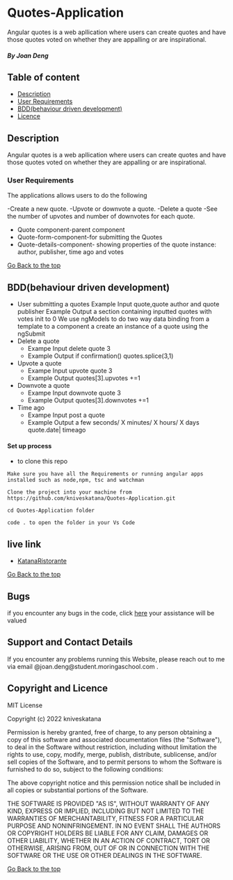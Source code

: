 # Quotes-Application
Angular quotes is a web apllication where users can create quotes and have those quotes voted on whether they are appalling or are inspirational.

##### By Joan Deng

## Table of content

- [Description](#description)
- [User Requirements](#requiements)
- [BDD(behaviour driven development)](#BDD)
- [Licence](#licence)

## Description

Angular quotes is a web apllication where users can create quotes and have those quotes voted on whether they are appalling or are inspirational.

### User Requirements
The applications allows users to do the following

-Create a new quote.
-Upvote or downvote a quote.
-Delete a quote
-See the number of upvotes and number of downvotes for each quote. 

* Quote component-parent component
* Quote-form-component-for submitting the Quotes
* Quote-details-component- showing properties of the quote instance: author, publisher, time ago and votes

[Go Back to the top](#Quotes-Application)
 
## BDD(behaviour driven development)
* User submitting a quotes
Example Input quote,quote author and quote publisher
Example Output a section containing inputted quotes with votes init to 0
We use ngModels to do two way data binding from a template to a component a create an instance of a quote using the ngSubmit
* Delete a quote
  * Exampe Input delete quote 3
  * Example Output if confirmation() quotes.splice(3,1)
* Upvote a quote
  * Exampe Input upvote quote 3
  * Example Output quotes[3].upvotes +=1
* Downvote a quote
  * Exampe Input downvote quote 3
  * Example Output quotes[3].downvotes +=1
* Time ago
  * Exampe Input post a quote
  * Example Output a few seconds/ X minutes/ X hours/ X days quote.date| timeago


#### Set up process
* to clone this repo

``
Make sure you have all the Requirements or running angular apps installed such as node,npm, tsc and watchman
``

``
Clone the project into your machine from https://github.com/kniveskatana/Quotes-Application.git
``

``
cd Quotes-Application folder
``

``
code . to open the folder in your Vs Code
``


## live link
* [KatanaRistorante](https://kniveskatana.github.io/KatanaRistorante/)


[Go Back to the top](#Quotes-Application)

 
## Bugs
<p>if you encounter any bugs in the code, click <a href="https://github.com/kniveskatana/Quotes-Application/issues">here</a> your assistance will be valued

## Support and Contact Details
<p> If you encounter any problems running this Website, please reach out to me via email @joan.deng@student.moringaschool.com .</p>

## Copyright and Licence

MIT License

Copyright (c) 2022 kniveskatana

Permission is hereby granted, free of charge, to any person obtaining a copy
of this software and associated documentation files (the "Software"), to deal
in the Software without restriction, including without limitation the rights
to use, copy, modify, merge, publish, distribute, sublicense, and/or sell
copies of the Software, and to permit persons to whom the Software is
furnished to do so, subject to the following conditions:

The above copyright notice and this permission notice shall be included in all
copies or substantial portions of the Software.

THE SOFTWARE IS PROVIDED "AS IS", WITHOUT WARRANTY OF ANY KIND, EXPRESS OR
IMPLIED, INCLUDING BUT NOT LIMITED TO THE WARRANTIES OF MERCHANTABILITY,
FITNESS FOR A PARTICULAR PURPOSE AND NONINFRINGEMENT. IN NO EVENT SHALL THE
AUTHORS OR COPYRIGHT HOLDERS BE LIABLE FOR ANY CLAIM, DAMAGES OR OTHER
LIABILITY, WHETHER IN AN ACTION OF CONTRACT, TORT OR OTHERWISE, ARISING FROM,
OUT OF OR IN CONNECTION WITH THE SOFTWARE OR THE USE OR OTHER DEALINGS IN THE
SOFTWARE.

[Go Back to the top](#Quotes-Application)
